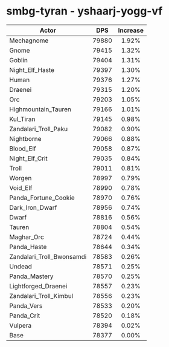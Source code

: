# smbg-tyran - yshaarj-yogg-vf
| Actor | DPS | Increase |
|---|:---:|:---:|
|Mechagnome|79880|1.92%|
|Gnome|79415|1.32%|
|Goblin|79404|1.31%|
|Night_Elf_Haste|79397|1.30%|
|Human|79376|1.27%|
|Draenei|79315|1.20%|
|Orc|79203|1.05%|
|Highmountain_Tauren|79166|1.01%|
|Kul_Tiran|79145|0.98%|
|Zandalari_Troll_Paku|79082|0.90%|
|Nightborne|79066|0.88%|
|Blood_Elf|79058|0.87%|
|Night_Elf_Crit|79035|0.84%|
|Troll|79011|0.81%|
|Worgen|78997|0.79%|
|Void_Elf|78990|0.78%|
|Panda_Fortune_Cookie|78970|0.76%|
|Dark_Iron_Dwarf|78956|0.74%|
|Dwarf|78816|0.56%|
|Tauren|78804|0.54%|
|Maghar_Orc|78724|0.44%|
|Panda_Haste|78644|0.34%|
|Zandalari_Troll_Bwonsamdi|78583|0.26%|
|Undead|78571|0.25%|
|Panda_Mastery|78570|0.25%|
|Lightforged_Draenei|78557|0.23%|
|Zandalari_Troll_Kimbul|78556|0.23%|
|Panda_Vers|78533|0.20%|
|Panda_Crit|78520|0.18%|
|Vulpera|78394|0.02%|
|Base|78377|0.00%|
